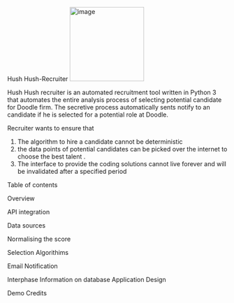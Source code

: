 Hush Hush-Recruiter
<img width="170" alt="image" src="https://user-images.githubusercontent.com/94630833/158576922-5f6261ee-d1bf-47ba-a98e-72bc65de5a25.png">

Hush Hush recruiter is an automated recruitment tool written in Python 3 that automates the entire analysis process of selecting potential candidate for Doodle firm.
The secretive process automatically sents notify to an candidate if he is selected for a potential role at Doodle.

Recruiter wants to ensure that 
  1. The algorithm to hire a candidate cannot be deterministic 
  2. the data points of potential candidates can be picked over the internet to choose the best talent .
  3. The interface to provide the coding solutions cannot live forever and will be invalidated after a specified period
  
Table of contents

Overview

API integration

Data sources

Normalising the score

Selection Algorithims

Email Notification

Interphase
Information on database
Application Design

Demo 
Credits



